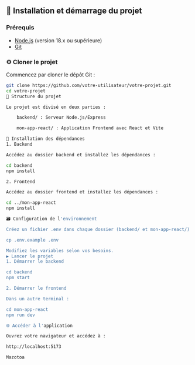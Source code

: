 ## 🚀 Installation et démarrage du projet

### Prérequis
- [Node.js](https://nodejs.org/) (version 18.x ou supérieure)
- [Git](https://git-scm.com/)

### ⚙️ Cloner le projet
Commencez par cloner le dépôt Git :
```bash
git clone https://github.com/votre-utilisateur/votre-projet.git
cd votre-projet
📂 Structure du projet

Le projet est divisé en deux parties :

    backend/ : Serveur Node.js/Express

    mon-app-react/ : Application Frontend avec React et Vite

🔧 Installation des dépendances
1. Backend

Accédez au dossier backend et installez les dépendances :

cd backend
npm install

2. Frontend

Accédez au dossier frontend et installez les dépendances :

cd ../mon-app-react
npm install

🗃️ Configuration de l'environnement

Créez un fichier .env dans chaque dossier (backend/ et mon-app-react/) en utilisant les exemples fournis :

cp .env.example .env

Modifiez les variables selon vos besoins.
▶️ Lancer le projet
1. Démarrer le backend

cd backend
npm start

2. Démarrer le frontend

Dans un autre terminal :

cd mon-app-react
npm run dev

🌐 Accéder à l'application

Ouvrez votre navigateur et accédez à :

http://localhost:5173

Mazotoa
